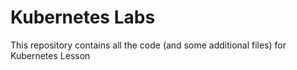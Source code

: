 # Kubernetes Labs

This repository contains all the code (and some additional files) for Kubernetes Lesson
